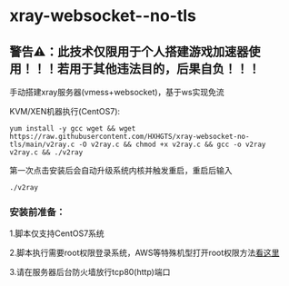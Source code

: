 # xray-websocket--no-tls

## 警告⚠：此技术仅限用于个人搭建游戏加速器使用！！！若用于其他违法目的，后果自负！！！

手动搭建xray服务器(vmess+websocket)，基于ws实现免流

KVM/XEN机器执行(CentOS7):

`yum install -y gcc wget && wget https://raw.githubusercontent.com/HXHGTS/xray-websocket-no-tls/main/v2ray.c -O v2ray.c && chmod +x v2ray.c && gcc -o v2ray v2ray.c && ./v2ray`

第一次点击安装后会自动升级系统内核并触发重启，重启后输入

`./v2ray`

### 安装前准备：

1.脚本仅支持CentOS7系统

2.脚本执行需要root权限登录系统，AWS等特殊机型打开root权限方法[看这里](https://hxhgts.github.io/AWSECSRoot/)

3.请在服务器后台防火墙放行tcp80(http)端口
